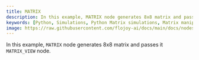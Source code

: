 ```yaml
---
title: MATRIX
description: In this example, MATRIX node generates 8x8 matrix and passes it MATRIX_VIEW node. The MATRIX node takes row and col arguments as input and generates a random matrix where the integers inside the matrix are in between 0 and 19.
keywords: [Python, Simulations, Python Matrix simulations, Matrix manipulation techniques, Flojoy generator nodes, Dynamic matrix modeling, Matrix simulation examples, Python simulation tools, Matrix manipulation in Python, Matrix"-"based simulations, Dynamic system modeling,Python matrix generator, Random matrix generator]
image: https://raw.githubusercontent.com/flojoy-ai/docs/main/docs/nodes/GENERATORS/SIMULATIONS/MATRIX/examples/EX1/output.jpeg
---
```


In this example, `MATRIX` node generates 8x8 matrix and passes it `MATRIX_VIEW` node.
